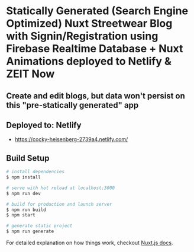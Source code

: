 # Statically Generated (Search Engine Optimized) Nuxt Streetwear Blog with Signin/Registration using Firebase Realtime Database + Nuxt Animations deployed to Netlify & ZEIT Now

## Create and edit blogs, but data won't persist on this "pre-statically generated" app

## Deployed to: Netlify

* https://cocky-heisenberg-2739a4.netlify.com/

## Build Setup

``` bash
# install dependencies
$ npm install

# serve with hot reload at localhost:3000
$ npm run dev

# build for production and launch server
$ npm run build
$ npm start

# generate static project
$ npm run generate
```

For detailed explanation on how things work, checkout [Nuxt.js docs](https://nuxtjs.org).
